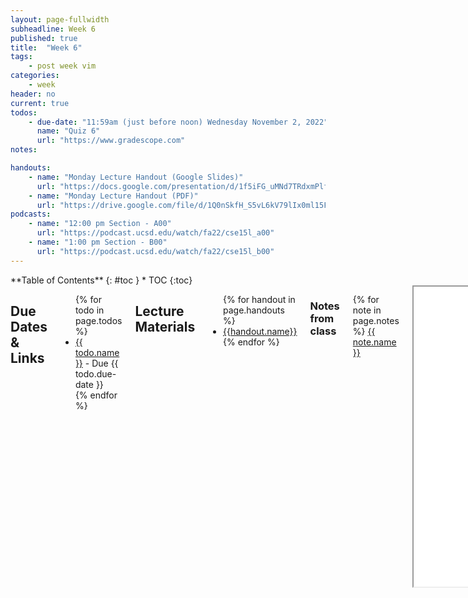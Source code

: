 ```yaml
---
layout: page-fullwidth
subheadline: Week 6
published: true
title:  "Week 6"
tags:
    - post week vim
categories:
    - week
header: no
current: true
todos:
    - due-date: "11:59am (just before noon) Wednesday November 2, 2022"
      name: "Quiz 6"
      url: "https://www.gradescope.com"
notes:

handouts:
    - name: "Monday Lecture Handout (Google Slides)"
      url: "https://docs.google.com/presentation/d/1f5iFG_uMNd7TRdxmPlf_tv5MM4SwxrI27Qlnuf9O-uw/edit?usp=sharing"
    - name: "Monday Lecture Handout (PDF)"
      url: "https://drive.google.com/file/d/1Q0nSkfH_S5vL6kV79lIx0ml15Fsd-wun/view?usp=share_link"
podcasts:
    - name: "12:00 pm Section - A00"
      url: "https://podcast.ucsd.edu/watch/fa22/cse15l_a00"
    - name: "1:00 pm Section - B00"
      url: "https://podcast.ucsd.edu/watch/fa22/cse15l_b00"
---
```


<div class="row">
<div class="medium-4 medium-push-8 columns" markdown="1">
<div class="panel radius fixed-toc"  data-options="sticky_on:large" markdown="1">
**Table of Contents**
{: #toc }
*  TOC
{:toc}
</div>
</div><!-- /.medium-4.columns -->

<div class="medium-8 medium-pull-4 columns" markdown="1">

## Due Dates & Links
<ul>
{% for todo in page.todos %}
<li><a href="{{ todo.url }}">{{ todo.name }}</a> - Due {{ todo.due-date }}</li>
{% endfor %}
</ul>

## Lecture Materials
<ul>
{% for handout in page.handouts %}
<li><a href="{{handout.url}}">{{handout.name}}</a></li>
{% endfor %}
</ul>

### Notes from class
{% for note in page.notes %}
<a href="{{ note.url }}">{{ note.name }}</a>
<iframe src="{{ note.url }}/preview" width="640" height="480" allow="autoplay"></iframe>
{% endfor %}

### Links to Podcast
**Note:** Links will require you to log in as a UCSD student
<ul>
{% for link in page.podcasts %} 
<li><a href="{{link.url}}">{{link.name}}</a></li>
{% endfor %}
</ul>

## Material

- Watch this YouTube Video: [https://youtu.be/1DvQ6sevF_U](https://youtu.be/1DvQ6sevF_U)
- Read this page (and watch the video if you like): [https://missing.csail.mit.edu/2020/editors/](https://missing.csail.mit.edu/2020/editors/)

## Lab Tasks

### Sharing What You Learned

Share the link to the Github Pages site for your Lab Report 3 in your group's
lab doc, and write which command you researched for the lab report along with
it.

Pair up with someone else in your lab group who chose a different command to
research than you for Lab Report 3. Try one another's examples, and talk about
what you learned from trying them out. Are there any useful ways to combine the
two commands? Do they answer any new questions you hadn't thought of before?

Share what you think the coolest example is from each of your lab reports with
the whole group. **Write these down in notes**

### Doing it All From the Command Line

#### Editing from the command line: `vim`

Log into ieng6. Run the command `vimtutor`. Set a timer for 15 minutes.

Complete the first two lessons (go past lesson 2 if you can in 15 minutes).
Really do the exercises!

After the 15 minutes are up, clone the repository from the first skill
demonstration. If you already have it cloned, you can clone a new copy by giving
the name of a new directory to make after the git URL, like this:

```
$ git clone https://github.com/ucsd-cse15l-f22/skill-demo1 week6-skill-demo1
```

This will clone it and put it in the `week6-skill-demo1` directory.

Fix the test using what you learned about `vim` in the tutorial (as a reminder,
you're changing the `10` to `1391` in the expected value of the test). Re-run
the tests to make sure it works.

Cool! You just did an entire short programming task from the terminal. Decades
ago, this was the only option. Personally, I'm pretty glad VSCode and Eclipse
and other tools exist these days, **but** it turns out it's still useful to know
how to edit at the command line.

As a group, discuss and **write in notes**:

- What were two things you thought were annoying about using Vim? Be specific.
- What were two things you thought were cool about using Vim? Be specific.

For the rest of the lab (and whenever it strikes your fancy), try using `vim` if
you need to edit files!

#### Committing from the command line: `git add/git commit`

You can prepare commits from the command line, too. Run the following commands:

```
$ git add TestDocSearch.java
$ git commit
```

The first command is usually done for you by Github Desktop, but requires a
manual step at the command line. `git` gives fine-grained control over which
changes get included in a commit.

The second command drops you into... a `vim` session! The `git` command actually
runs the command so you can edit the commit message; it will look like this:

```
 
# Please enter the commit message for your changes. Lines starting 
# with '#' will be ignored, and an empty message aborts the commit. 
# 
# Committer: Joseph Gibbs Politz <cs15lfa22@ieng6-203.ucsd.edu> 
# 
# On branch main 
# Your branch is up to date with 'origin/main'. 
# 
# Changes to be committed: 
#       modified:   TestDocSearch.java 
# 
# Untracked files: 
#       DocSearchServer.class 
#       FileHelpers.class 
#       Handler.class 
#       Server.class 
#       ServerHttpHandler.class 
#       TestDocSearch.class 
#       URLHandler.class 
#
```

Use `vim` commands to write a message, save it, and quit. Then use `git log`,
and you should see your commit in the log:

```
$ git log
commit d61dc457045d478618bc10ea8b3f1afe72ed069c (HEAD -> main)
Author: Joseph Gibbs Politz <cs15lfa22@ieng6-203.ucsd.edu>
Date:   Mon Oct 31 00:08:25 2022 -0700

    Fix tests
```

#### Practice

**Next**, use `vim` to make the _other_ change from the skill
demonstration—making the server search by pathname rather than by file
contents—and similarly make a commit for it.

Show the resulting `git log` in the notes doc.

Also write down in notes:

- What errors or surprising behavior did you run into while doing this?
- What's a situation where you can imagine needing or wanting to use these
command-line tools instead of more familiar ones like VScode?

